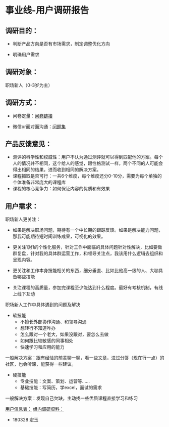 # 事业线-用户调研报告
## 调研目的：

+ 判断产品方向是否有市场需求，制定调整优化方向

+ 明确用户需求

## 调研对象：
职场新人（0-3岁为主）

## 调研方式：
+ 问卷定量：[问卷链接](https://www.wjx.top/jq/21934970.aspx)

+ 微信or面对面沟通：[问题集](https://shimo.im/sheet/SSfqpAkanCwijlg7/F3u76/)







## 产品反馈意见：

+ 测评的科学性和权威性：用户不认为通过测评就可以得到匹配他的方案。每个人的情况并不相同，这个给人的感觉，跟性格测试一样，两个不同的人可能会得出相同的结果，进而收到相同的解决方案。
+ 课程抓取是否可行：一共6个维度，每个维度还分0-10分，需要为每个单独的个体准备非常庞大的课程库
+ 课程的核心竞争力：如何保证内容的优质和有效果

## 用户需求：

职场新人更关注：

+ 如果是解决职场问题，期待有一个中长期的跟踪反馈。如果是解决能力问题，那我可能期待短时间训练成果，可视化的效果。

+ 更关注1对1的个性化服务，针对工作中面临的具体问题针对性解决，比如要做群复盘，针对我的具体群运营工作，和领导关注点，我该用什么逻辑去组织和呈现内容。

+ 更关注和工作本身技能相关的东西，细分垂直、比如比他高一级的人、大咖具备哪些技能

+ 关注课程的高质量，参加完课程至少能达到什么程度。最好有考核机制，有线上线下互动

职场新人工作中具体遇到的问题及解决

+ 软技能
	+ 不擅长外部协作沟通、和领导沟通
	+ 想转行不知道咋办
	+ 怎么跟对一个老大，如果没跟对，要怎么去做
	+ 如何跟比较敏感的同事相处
	+ 快速学习和应用的能力

一般解决方案：跟有经验的前辈聊一聊，看一些文章，进过分答（现在行一点）的社区，也会听课，能获得一些建议。

+ 硬技能
	+ 专业技能：文案、策划、运营等……
	+ 基础技能：写简历，学excel，面试的需求

一般解决方案：发现自己欠缺，主动找一些优质课程直接学习和练习


[用户信息表：](https://shimo.im/sheet/b94ylZQISiMc7VKN/)
[组内调研资料：](http://note.youdao.com/noteshare?id=35c25f2b9516947427fad723a85e3b49)




+ 180328 宏玉